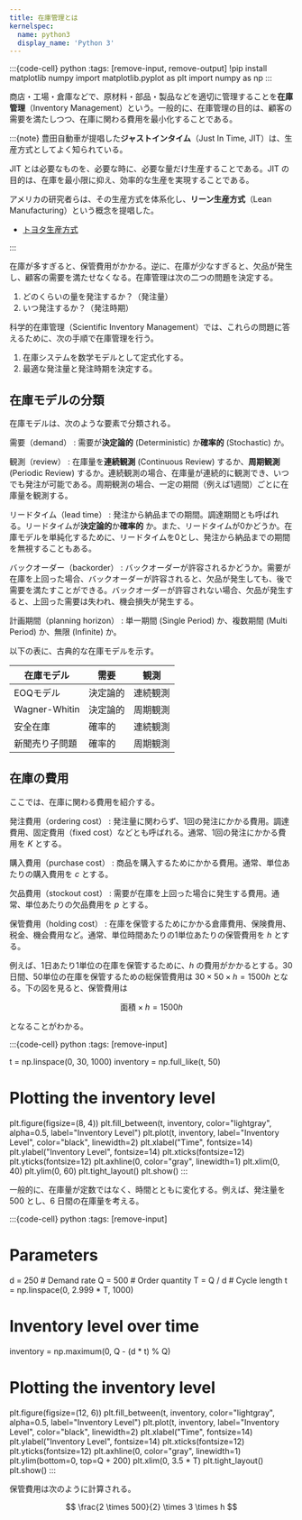 ```yaml
---
title: 在庫管理とは
kernelspec:
  name: python3
  display_name: 'Python 3'
---
```


:::{code-cell} python
:tags: [remove-input, remove-output]
!pip install matplotlib numpy
import matplotlib.pyplot as plt
import numpy as np
:::


商店・工場・倉庫などで、原材料・部品・製品などを適切に管理することを**在庫管理**（Inventory Management）という。一般的に、在庫管理の目的は、顧客の需要を満たしつつ、在庫に関わる費用を最小化することである。

:::{note}
豊田自動車が提唱した**ジャストインタイム**（Just In Time, JIT）は、生産方式としてよく知られている。

JIT とは必要なものを、必要な時に、必要な量だけ生産することである。JIT の目的は、在庫を最小限に抑え、効率的な生産を実現することである。

アメリカの研究者らは、その生産方式を体系化し、**リーン生産方式**（Lean Manufacturing）という概念を提唱した。

- [トヨタ生産方式](https://global.toyota/jp/company/vision-and-philosophy/production-system/)

:::

在庫が多すぎると、保管費用がかかる。逆に、在庫が少なすぎると、欠品が発生し、顧客の需要を満たせなくなる。在庫管理は次の二つの問題を決定する。

1. どのくらいの量を発注するか？（発注量）
2. いつ発注するか？（発注時期）

科学的在庫管理（Scientific Inventory Management）では、これらの問題に答えるために、次の手順で在庫管理を行う。

1. 在庫システムを数学モデルとして定式化する。
2. 最適な発注量と発注時期を決定する。

## 在庫モデルの分類

在庫モデルは、次のような要素で分類される。

需要（demand）
: 需要が**決定論的** (Deterministic) か**確率的** (Stochastic) か。

観測（review）
: 在庫量を**連続観測** (Continuous Review) するか、**周期観測** (Periodic Review) するか。連続観測の場合、在庫量が連続的に観測でき、いつでも発注が可能である。周期観測の場合、一定の期間（例えば1週間）ごとに在庫量を観測する。

リードタイム（lead time）
: 発注から納品までの期間。調達期間とも呼ばれる。リードタイムが**決定論的**か**確率的** か。また、リードタイムが0かどうか。在庫モデルを単純化するために、リードタイムを0とし、発注から納品までの期間を無視することもある。

バックオーダー（backorder）
: バックオーダーが許容されるかどうか。需要が在庫を上回った場合、バックオーダーが許容されると、欠品が発生しても、後で需要を満たすことができる。バックオーダーが許容されない場合、欠品が発生すると、上回った需要は失われ、機会損失が発生する。

計画期間（planning horizon）
: 単一期間 (Single Period) か、複数期間 (Multi Period) か、無限 (Infinite) か。

以下の表に、古典的な在庫モデルを示す。

|在庫モデル|需要|観測|
|--|--|--|
|EOQモデル|決定論的|連続観測|
|Wagner-Whitin|決定論的|周期観測|
|安全在庫|確率的|連続観測|
|新聞売り子問題|確率的|周期観測|

## 在庫の費用

ここでは、在庫に関わる費用を紹介する。

発注費用（ordering cost）
: 発注量に関わらず、1回の発注にかかる費用。調達費用、固定費用（fixed cost）などとも呼ばれる。通常、1回の発注にかかる費用を $K$ とする。

購入費用（purchase cost）
: 商品を購入するためにかかる費用。通常、単位あたりの購入費用を $c$ とする。

欠品費用（stockout cost）
: 需要が在庫を上回った場合に発生する費用。通常、単位あたりの欠品費用を $p$ とする。

保管費用（holding cost）
: 在庫を保管するためにかかる倉庫費用、保険費用、税金、機会費用など。通常、単位時間あたりの1単位あたりの保管費用を $h$ とする。

例えば、1日あたり1単位の在庫を保管するために、$h$ の費用がかかるとする。30日間、50単位の在庫を保管するための総保管費用は $30 \times 50 \times h = 1500h$ となる。下の図を見ると、保管費用は

$$
\text{面積} \times h = 1500h
$$

となることがわかる。

:::{code-cell} python
:tags: [remove-input]

t = np.linspace(0, 30, 1000)
inventory = np.full_like(t, 50)

# Plotting the inventory level
plt.figure(figsize=(8, 4))
plt.fill_between(t, inventory, color="lightgray", alpha=0.5, label="Inventory Level")
plt.plot(t, inventory, label="Inventory Level", color="black", linewidth=2)
plt.xlabel("Time", fontsize=14)
plt.ylabel("Inventory Level", fontsize=14)
plt.xticks(fontsize=12)
plt.yticks(fontsize=12)
plt.axhline(0, color="gray", linewidth=1)
plt.xlim(0, 40)
plt.ylim(0, 60)
plt.tight_layout()
plt.show()
:::

一般的に、在庫量が定数ではなく、時間とともに変化する。例えば、発注量を $500$ とし、6 日間の在庫量を考える。

:::{code-cell} python
:tags: [remove-input]

# Parameters
d = 250  # Demand rate
Q = 500  # Order quantity
T = Q / d  # Cycle length
t = np.linspace(0, 2.999 * T, 1000) 

# Inventory level over time
inventory = np.maximum(0, Q - (d * t) % Q)

# Plotting the inventory level
plt.figure(figsize=(12, 6))
plt.fill_between(t, inventory, color="lightgray", alpha=0.5, label="Inventory Level")
plt.plot(t, inventory, label="Inventory Level", color="black", linewidth=2)
plt.xlabel("Time", fontsize=14)
plt.ylabel("Inventory Level", fontsize=14)
plt.xticks(fontsize=12)
plt.yticks(fontsize=12)
plt.axhline(0, color="gray", linewidth=1)
plt.ylim(bottom=0, top=Q + 200)
plt.xlim(0, 3.5 * T)
plt.tight_layout()
plt.show()
:::

保管費用は次のように計算される。

$$
\frac{2 \times 500}{2} \times 3 \times h
$$
<!-- 
## Note

- [在庫最適化と安全在庫配置システム MESSA (MEta Safety Stock Allocation system)](https://scmopt.github.io/manual/03inventory.html)
- [Snyder (2023)](https://doi.org/10.1287/educ.2023.0256)はStockpylという在庫最適化とシミュレーションのためのPythonライブラリを開発した。

https://orsj.org/wp-content/or-archives50/pdf/bul/Vol.30_11_673.pdf


### 用語

| 英語                    | 日本語       |
| ----------------------- | ------------ |
| Economic Order Quantity | 経済的発注量 |
| Deterministic           | 決定論的     |
| Constant                | 一定         |
| Demand Rate             | 需要率       |
| Fixed Cost              | 固定費用     |
| Cycle                   | サイクル     |
| Inventory Level         | 在庫量       |
| Order Quantity          | 発注量       |

### 記号

|  記号  | 説明                   |
| :----: | :--------------------- |
|  $d$   | 単位時間あたりの需要量 |
|  $Q$   | 発注量                 |
|  $K$   | 発注費用               |
|  $h$   | 保管費用               |
|  $c$   | 購入単価               |
|  $T$   | サイクル期間           |
| $g(Q)$ | 平均コスト             | -->